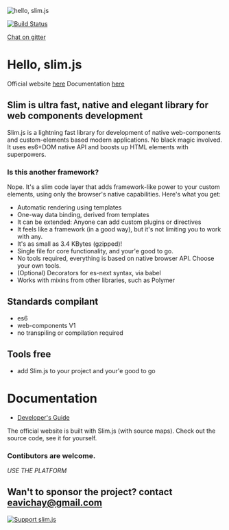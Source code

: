 ![hello, slim.js](./docs/slim2.png)

[![Build Status](https://semaphoreci.com/api/v1/eavichay/slim-js/branches/master/badge.svg)](https://semaphoreci.com/eavichay/slim-js)

[Chat on gitter](https://gitter.im/slim-js/Lobby?utm_source=share-link&utm_medium=link&utm_campaign=share-link)

# Hello, slim.js

Official website [here](http://slimjs.com)
Documentation [here](https://github.com/slimjs/slim.js/wiki)

## Slim is ultra fast, native and elegant library for web components development
Slim.js is a lightning fast library for development of native web-components and custom-elements based modern applications. No black magic involved.
It uses es6+DOM native API and boosts up HTML elements with superpowers. 

### Is this another framework?
Nope. It's a slim code layer that adds framework-like power to your custom elements, using only the browser's native capabilities.
Here's what you get:
- Automatic rendering using templates
- One-way data binding, derived from templates
- It can be extended: Anyone can add custom plugins or directives
- It feels like a framework (in a good way), but it's not limiting you to work with any.
- It's as small as 3.4 KBytes (gzipped)!
- Single file for core functionality, and your'e good to go.
- No tools required, everything is based on native browser API. Choose your own tools.
- (Optional) Decorators for es-next syntax, via babel
- Works with mixins from other libraries, such as Polymer

## Standards compilant
- es6
- web-components V1
- no transpiling or compilation required

## Tools free
- add Slim.js to your project and your'e good to go

# Documentation
- [Developer's Guide](http://slimjs.com)

The official website is built with Slim.js (with source maps). Check out the source code, see it for yourself.

### Contibutors are welcome.

*USE THE PLATFORM*

## Wan't to sponsor the project? contact eavichay@gmail.com

[![Support slim.js](https://liberapay.com/assets/widgets/donate.svg)](https://liberapay.com/eavichay/donate)

